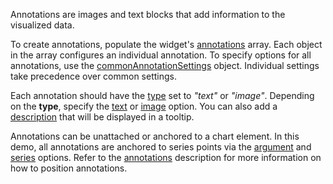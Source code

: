 Annotations are images and text blocks that add information to the visualized data.

To create annotations, populate the widget's [annotations](/Documentation/ApiReference/Data_Visualization_Widgets/dxChart/Configuration/annotations/) array. Each object in the array configures an individual annotation. To specify options for all annotations, use the [commonAnnotationSettings](/Documentation/ApiReference/Data_Visualization_Widgets/dxChart/Configuration/commonAnnotationSettings/) object. Individual settings take precedence over common settings.

Each annotation should have the [type](/Documentation/ApiReference/Data_Visualization_Widgets/dxChart/Configuration/annotations/#type) set to *"text"* or *"image"*. Depending on the **type**, specify the [text](/Documentation/ApiReference/Data_Visualization_Widgets/dxChart/Configuration/annotations/#text) or [image](/Documentation/ApiReference/Data_Visualization_Widgets/dxChart/Configuration/annotations/image/) option. You can also add a [description](/Documentation/ApiReference/Data_Visualization_Widgets/dxChart/Configuration/annotations/#description) that will be displayed in a tooltip.

Annotations can be unattached or anchored to a chart element. In this demo, all annotations are anchored to series points via the [argument](/Documentation/ApiReference/Data_Visualization_Widgets/dxChart/Configuration/annotations/#argument) and [series](/Documentation/ApiReference/Data_Visualization_Widgets/dxChart/Configuration/annotations/#series) options. Refer to the [annotations](/Documentation/ApiReference/Data_Visualization_Widgets/dxChart/Configuration/annotations/) description for more information on how to position annotations.
